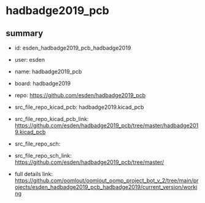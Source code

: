 # hadbadge2019_pcb
 
## summary 
* id: esden_hadbadge2019_pcb_hadbadge2019
* user: esden
* name: hadbadge2019_pcb
* board: hadbadge2019
* repo: https://github.com/esden/hadbadge2019_pcb
* src_file_repo_kicad_pcb: hadbadge2019.kicad_pcb
* src_file_repo_kicad_pcb_link: https://github.com/esden/hadbadge2019_pcb/tree/master/hadbadge2019.kicad_pcb


* src_file_repo_sch: 
* src_file_repo_sch_link: https://github.com/esden/hadbadge2019_pcb/tree/master/
* full details link: https://github.com/oomlout/oomlout_oomp_project_bot_v_2/tree/main/projects/esden_hadbadge2019_pcb_hadbadge2019/current_version/working  






